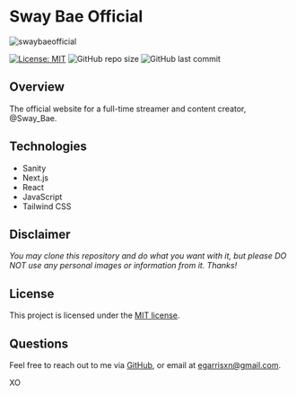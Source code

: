 # Sway Bae Official

![swaybaeofficial](https://github.com/user-attachments/assets/49ae70c8-0352-49ba-bbc6-6ec713ed5460)

[![License: MIT](https://img.shields.io/badge/License-MIT-yellow.svg)](https://opensource.org/licenses/MIT) ![GitHub repo size](https://img.shields.io/github/repo-size/egarrisxn/swaybaeofficial) ![GitHub last commit](https://img.shields.io/github/last-commit/egarrisxn/swaybaeofficial)

## Overview

The official website for a full-time streamer and content creator, @Sway_Bae.

## Technologies

- Sanity
- Next.js
- React
- JavaScript
- Tailwind CSS

## Disclaimer

_You may clone this repository and do what you want with it, but please DO NOT use any personal images or information from it. Thanks!_

## License

This project is licensed under the [MIT license](https://opensource.org/licenses/MIT).

## Questions

Feel free to reach out to me via [GitHub](https://github.com/EGARRISXN), or email at egarrisxn@gmail.com.

XO
